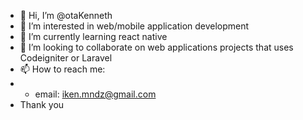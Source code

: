 - 👋 Hi, I’m @otaKenneth
- 👀 I’m interested in web/mobile application development
- 🌱 I’m currently learning react native
- 💞️ I’m looking to collaborate on web applications projects that uses Codeigniter or Laravel
- 📫 How to reach me:
- - email: iken.mndz@gmail.com
- Thank you

<!---
otaKenneth/otaKenneth is a ✨ special ✨ repository because its `README.md` (this file) appears on your GitHub profile.
You can click the Preview link to take a look at your changes.
--->
